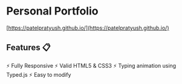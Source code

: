 # Personal Portfolio
[https://patelpratyush.github.io/](https://patelpratyush.github.io/)


## Features 📋
⚡️ Fully Responsive
⚡️ Valid HTML5 & CSS3
⚡️ Typing animation using Typed.js
⚡️ Easy to modify
